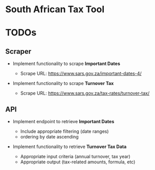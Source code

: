 # South African Tax Tool

# TODOs

## Scraper

- Implement functionality to scrape **Important Dates**
  - Scrape URL: https://www.sars.gov.za/important-dates-4/

- Implement functionality to scrape **Turnover Tax**
  - Scrape URL: https://www.sars.gov.za/tax-rates/turnover-tax/
 
## API

- Implement endpoint to retrieve **Important Dates**
  - Include appropriate filtering (date ranges)
  - ordering by date ascending
 
- Implement functionality to retrieve **Turnover Tax Data**
  - Appropriate input criteria (annual turnover, tax year)
  - Appropriate output (tax-related amounts, formula, etc)
